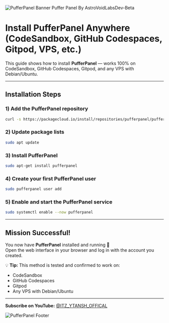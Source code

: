 ![PufferPanel Banner](https://th.bing.com/th/id/OIP.eQs-B1YO9iTNw-6JvLTbLQAAAA?w=139&h=150&c=7&r=0&o=7&pid=1.7&rm=3)  Puffer Panel By AstroVoidLabsDev-Beta

# Install PufferPanel Anywhere (CodeSandbox, GitHub Codespaces, Gitpod, VPS, etc.)

This guide shows how to install **PufferPanel** — works 100% on CodeSandbox, GitHub Codespaces, Gitpod, and any VPS with Debian/Ubuntu.

---

## Installation Steps

### 1) Add the PufferPanel repository
```bash
curl -s https://packagecloud.io/install/repositories/pufferpanel/pufferpanel/script.deb.sh?any=true | sudo bash
```

### 2) Update package lists
```bash
sudo apt update
```

### 3) Install PufferPanel
```bash
sudo apt-get install pufferpanel
```

### 4) Create your first PufferPanel user
```bash
sudo pufferpanel user add
```

### 5) Enable and start the PufferPanel service
```bash
sudo systemctl enable --now pufferpanel
```

---

## Mission Successful!
You now have **PufferPanel** installed and running 🎉  
Open the web interface in your browser and log in with the account you created.

💡 **Tip:** This method is tested and confirmed to work on:
- CodeSandbox
- GitHub Codespaces
- Gitpod
- Any VPS with Debian/Ubuntu

---

**Subscribe on YouTube:** [@ITZ_YTANSH_OFFICAL]([https://youtube.com/@ITZ_YT_ANSH_OFFICIAL])

![PufferPanel Footer](https://th.bing.com/th?q=GitHub+Icon.png&w=120&h=120&c=1&rs=1&qlt=70&o=7&cb=1&pid=InlineBlock&rm=3&mkt=en-IN&cc=IN&setlang=en&adlt=moderate&t=1&mw=247)
